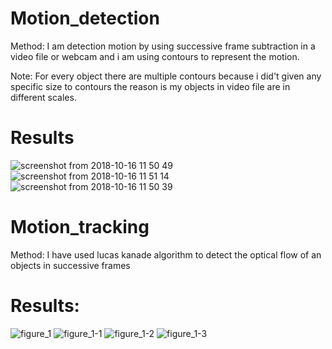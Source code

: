 # Motion_detection

Method:
     I am detection motion by using successive frame subtraction in a video file or webcam and i am using contours to represent the motion.

Note: 
        For every object there are multiple contours because i did't given any specific size to contours the reason is my objects in video file are in different scales.
# Results
![screenshot from 2018-10-16 11 50 49](https://user-images.githubusercontent.com/40050770/46996858-a79a8f00-d13b-11e8-8966-f138465a0632.png)
![screenshot from 2018-10-16 11 51 14](https://user-images.githubusercontent.com/40050770/46997285-f268d680-d13c-11e8-8030-ba9aabed57ff.png)
![screenshot from 2018-10-16 11 50 39](https://user-images.githubusercontent.com/40050770/46997376-29d78300-d13d-11e8-90af-996c5d1f7e0f.png)

# Motion_tracking

Method: I have used lucas kanade algorithm to detect the optical flow of an objects in successive frames

# Results:
![figure_1](https://user-images.githubusercontent.com/40050770/46998300-cb5fd400-d13f-11e8-9f60-1d33b588898d.png)
![figure_1-1](https://user-images.githubusercontent.com/40050770/46998315-d31f7880-d13f-11e8-8ce4-835ba91c8d8c.png)
![figure_1-2](https://user-images.githubusercontent.com/40050770/46998319-d6b2ff80-d13f-11e8-8602-614454412dcb.png)
![figure_1-3](https://user-images.githubusercontent.com/40050770/46998324-d9adf000-d13f-11e8-847a-1e66710c4c6e.png)

